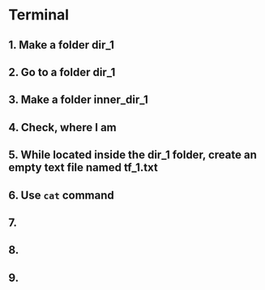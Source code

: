 # Terminal
## 1. Make a folder dir_1
## 2. Go to a folder dir_1
## 3. Make a folder inner_dir_1
## 4. Check, where I am
## 5. While located inside the dir_1 folder, create an empty text file named tf_1.txt
## 6. Use ``cat`` command 
## 7.
## 8.
## 9.
